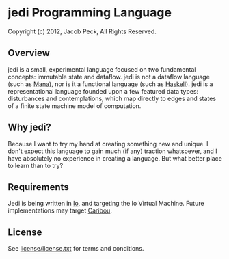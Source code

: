 # jedi Programming Language 

Copyright (c) 2012, Jacob Peck, All Rights Reserved.

## Overview

jedi is a small, experimental language focused on two fundamental concepts: immutable state and dataflow.  jedi is not a dataflow language (such as [Mana](https://github.com/jeremytregunna/Mana)), nor is it a functional language (such as [Haskell](http://www.haskell.org/haskellwiki/Haskell)).  jedi is a representational language founded upon a few featured data types: disturbances and contemplations, which map directly to edges and states of a finite state machine model of computation.


## Why jedi?  

Because I want to try my hand at creating something new and unique.  I don't expect this language to gain much (if any) traction whatsoever, and I have absolutely no experience in creating a language.  But what better place to learn than to try?

## Requirements

Jedi is being written in [Io](http://www.iolanguage.com/), and targeting the Io Virtual Machine.  Future implementations may target [Caribou](https://github.com/jeremytregunna/caribou).

## License

See [license/license.txt](https://raw.github.com/gatesphere/jedi/master/license/license.txt) for terms and conditions.
